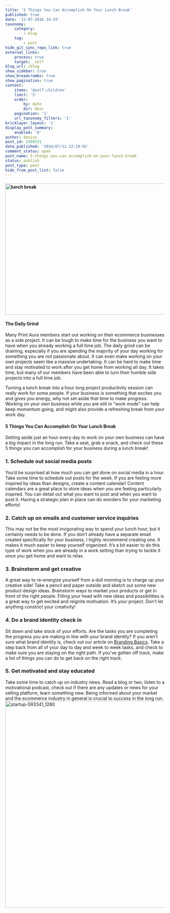 ```yaml
---
title: '5 Things You Can Accomplish On Your Lunch Break'
published: true
date: '12-07-2016 14:19'
taxonomy:
    category:
        - blog
    tag:
        - post
hide_git_sync_repo_link: true
external_links:
    process: true
    target: _self
blog_url: /blog
show_sidebar: true
show_breadcrumbs: true
show_pagination: true
content:
    items: '@self.children'
    limit: '5'
    order:
        by: date
        dir: desc
    pagination: '1'
    url_taxonomy_filters: '1'
bricklayer_layout: '1'
display_post_summary:
    enabled: '0'
author: denise
post_id: 2459131
date_published: '2016/07/12 22:19:02'
comment_status: open
post_name: 5-things-you-can-accomplish-on-your-lunch-break
status: publish
post_type: post
hide_from_post_list: false
---
```


<h4><img class="alignnone size-large wp-image-2459423" src="https://printaura.com/wp-content/uploads/2016/07/lunch-break-blog-banner-1024x433.jpg" alt="lunch break" width="980" height="414" /></h4>
<h4>The Daily Grind</h4>
Many Print Aura members start out working on their ecommerce businesses as a side project. It can be tough to make time for the business you want to have when you already working a full time job. The daily grind can be draining, especially if you are spending the majority of your day working for something you are not passionate about. It can even make working on your own projects seem like a massive undertaking. It can be hard to make time and stay motivated to work after you get home from working all day. It takes time, but many of our members have been able to turn their humble side projects into a full time job.

Turning a lunch break into a hour long project productivity session can really work for some people. If your business is something that excites you and gives you energy, why not set aside that time to make progress. Working on your own business while you are still in “work mode” can help keep momentum going, and might also provide a refreshing break from your work day.
<h4>5 Things You Can Accomplish On Your Lunch Break</h4>
Setting aside just an hour every day to work on your own business can have a big impact in the long run. Take a seat, grab a snack, and check out these 5 things you can accomplish for your business during a lunch break!
<h3>1. Schedule out social media posts</h3>
You’d be surprised at how much you can get done on social media in a hour. Take some time to schedule out posts for the week. If you are feeling more inspired by ideas than designs, create a content calendar! Content calendars are a great place to store ideas when you are feeling particularly inspired. You can detail out what you want to post and when you want to post it. Having a strategic plan in place can do wonders for your marketing efforts!
<h3>2. Catch up on emails and customer service inquiries</h3>
This may not be the most invigorating way to spend your lunch hour, but it certainly needs to be done. If you don’t already have a separate email created specifically for your business, I highly recommend creating one. It makes it much easier to keep yourself organized. It’s a bit easier to do this type of work when you are already in a work setting than trying to tackle it once you get home and want to relax.
<h3>3. Brainstorm and get creative</h3>
A great way to re-energize yourself from a dull morning is to charge up your creative side! Take a pencil and paper outside and sketch out some new product design ideas. Brainstorm ways to market your products or get in front of the right people. Filling your head with new ideas and possibilities is a great way to get excited and reignite motivation. It’s your project. Don’t let anything constrict your creativity!
<h3>4. Do a brand identity check in</h3>
Sit down and take stock of your efforts. Are the tasks you are completing the progress you are making in line with your brand identity? If you aren’t sure what brand identity is, check out our article on <a href="https://printaura.com/brandingbasics" target="_blank">Branding Basics</a>. Take a step back from all of your day to day and week to week tasks, and check to make sure you are staying on the right path. If you’ve gotten off track, make a list of things you can do to get back on the right track.
<h3>5. Get motivated and stay educated</h3>
Take some time to catch up on industry news. Read a blog or two, listen to a motivational podcast, check out if there are any updates or news for your selling platform, learn something new. Being informed about your market and the ecommerce industry in general is crucial to success in the long run.

<img src="https://printaura.com/wp-content/uploads/2016/07/startup-593341_1280-1024x682.jpg" alt="startup-593341_1280" width="980" height="653" class="alignnone size-large wp-image-8970378" />

<span style="border-radius: 2px; text-indent: 20px; width: auto; padding: 0px 4px 0px 0px; text-align: center; font: bold 11px/20px 'Helvetica Neue',Helvetica,sans-serif; color: #ffffff; background: #bd081c  no-repeat scroll 3px 50% / 14px 14px; position: absolute; opacity: 0.85; z-index: 8675309; display: none; cursor: pointer; top: 40px; left: 20px;">Save</span>